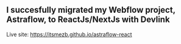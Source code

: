 I succesfully migrated my Webflow project, Astraflow, to ReactJs/NextJs with Devlink
-
Live site:
https://itsmezb.github.io/astraflow-react
